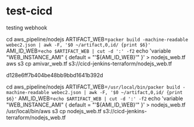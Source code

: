 # test-cicd
testing webhook

cd aws_pipeline/nodejs
ARTIFACT_WEB=`packer build -machine-readable webec2.json | awk -F, '$0 ~/artifact,0,id/ {print $6}'`
AMI_ID_WEB=`echo $ARTIFACT_WEB | cut -d ':' -f2`
echo 'variable "WEB_INSTANCE_AMI" { default = "'${AMI_ID_WEB}'" }' > nodejs_web.tf
aws s3 cp amivar_web.tf s3://cicd-jenkins-terraform/nodejs_web.tf


d128e6ff7b404be48bb9bbd1641b392d


cd aws_pipeline/nodejs
ARTIFACT_WEB=`/usr/local/bin/packer build -machine-readable webec2.json | awk -F, '$0 ~/artifact,0,id/ {print $6}'`
AMI_ID_WEB=`echo $ARTIFACT_WEB | cut -d ':' -f2`
echo 'variable "WEB_INSTANCE_AMI" { default = "'${AMI_ID_WEB}'" }' > nodejs_web.tf
/usr/local/bin/aws s3 cp nodejs_web.tf s3://cicd-jenkins-terraform/nodejs_web.tf